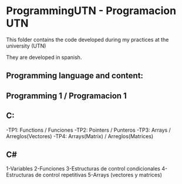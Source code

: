 # ProgrammingUTN - Programacion UTN

This folder contains the code developed during my practices at the university (UTN)

They are developed in spanish.

Programming language and content:
---------------------------------

Programming 1 / Programacion 1
-------------------------------
C:
--
-TP1: Functions / Funciones
-TP2: Pointers / Punteros
-TP3: Arrays  / Arreglos(Vectores)
-TP4: Arrays(Matrix) / Arreglos(Matrices)

C#
--
1-Variables
2-Funciones
3-Estructuras de control condicionales
4-Estructuras de control repetitivas
5-Arrays (vectores y matrices)
